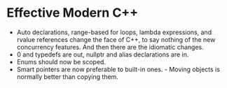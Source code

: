 # Effective Modern C++

- Auto declarations, range-based for loops, lambda expressions, and rvalue references change the face of C++, to say nothing of the new concurrency features. And then there are the idiomatic changes. 
- 0 and typedefs are out, nullptr and alias declarations are in. 
- Enums should now be scoped. 
- Smart pointers are now preferable to built-in ones. - Moving objects is normally better than copying them.